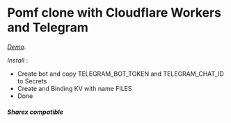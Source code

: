 # Pomf clone with Cloudflare Workers and Telegram

*[Demo](https://pomff.0x80.eu.org/)*.

*Install* :
- Create bot and copy TELEGRAM_BOT_TOKEN and TELEGRAM_CHAT_ID to Secrets 
- Create and Binding KV with name FILES
- Done

#### *Sharex compatible*